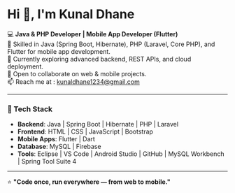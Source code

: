 # Hi 👋, I'm Kunal Dhane  

💻 **Java & PHP Developer | Mobile App Developer (Flutter)**  
🚀 Skilled in Java (Spring Boot, Hibernate), PHP (Laravel, Core PHP), and Flutter for mobile app development.  
🌱 Currently exploring advanced backend, REST APIs, and cloud deployment.  
🤝 Open to collaborate on web & mobile projects.  
📫 Reach me at : kunaldhane1234@gmail.com

---

### 🔧 Tech Stack  
- **Backend**: Java | Spring Boot | Hibernate | PHP | Laravel  
- **Frontend**: HTML | CSS | JavaScript | Bootstrap  
- **Mobile Apps**: Flutter | Dart  
- **Database**: MySQL | Firebase  
- **Tools**: Eclipse | VS Code | Android Studio | GitHub | MySQL Workbench | Spring Tool Suite 4  

---

⭐ **"Code once, run everywhere — from web to mobile."**
